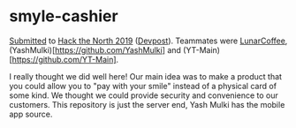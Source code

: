 # smyle-cashier

[Submitted](https://devpost.com/software/smyle-dxeg09) to [Hack the North 2019](https://2019.hackthenorth.com/) ([Devpost](https://hackthenorth2019.devpost.com/submissions)).
Teammates were [LunarCoffee](https://github.com/LunarCoffee), (YashMulki)[https://github.com/YashMulki] and (YT-Main)[https://github.com/YT-Main].

I really thought we did well here!
Our main idea was to make a product that you could allow you to "pay with your smile" instead of a physical card of some kind.
We thought we could provide security and convenience to our customers.
This repository is just the server end, Yash Mulki has the mobile app source.
